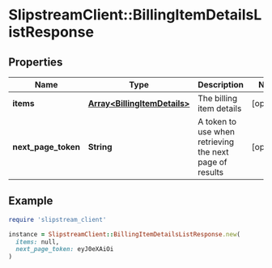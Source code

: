 # SlipstreamClient::BillingItemDetailsListResponse

## Properties

| Name | Type | Description | Notes |
| ---- | ---- | ----------- | ----- |
| **items** | [**Array&lt;BillingItemDetails&gt;**](BillingItemDetails.md) | The billing item details | [optional] |
| **next_page_token** | **String** | A token to use when retrieving the next page of results | [optional] |

## Example

```ruby
require 'slipstream_client'

instance = SlipstreamClient::BillingItemDetailsListResponse.new(
  items: null,
  next_page_token: eyJ0eXAiOi
)
```

